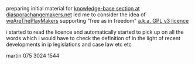 preparing initial material for [knowledge-base section at diasporachangemakers.net](http://template.diasporachangemakers.net/knowledge-base/) led me to consider the idea of [weAreThePlayMakers](http://wearetheplaymakers.com/) supporting "free as in freedom" [a.k.a. GPL v3 licence](http://www.gnu.org/licenses/gpl-3.0-standalone.html)

i started to read the licence and automatically started to pick up on all the words which i would have to check the definition of in the light of recent developments in ip legislations and case law etc etc

martin 075 3024 1544
